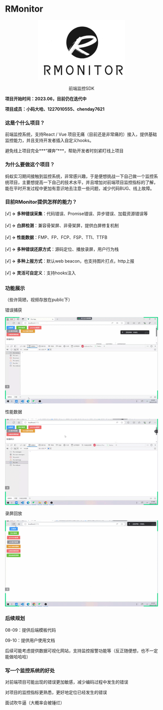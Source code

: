<!--
 * @Descripttion: 
 * @version: 
 * @Author: ZhengXiaoRui
 * @email: zheng20010712@163.com
 * @Date: 2023-07-29 16:09:19
 * @LastEditors: ZhengXiaoRui
 * @LastEditTime: 2023-07-30 18:15:53
-->
# RMonitor

<div align="center">
    <img src="./public/logo.png" alt="rmonitor-logo" height="">
    <p>前端监控SDK</p>
</div>

**项目开始时间：2023.06，目前仍在迭代中**

**项目成员：小码大哈、1227010555、chenday7621**

### 这是个什么项目？

前端监控系统，支持React / Vue 项目无痛（目前还是非常痛的）接入，提供基础监控能力，并且支持开发者插入自定义hooks。

避免线上项目完全***“裸奔”***，帮助开发者时刻紧盯线上项目

### 为什么要做这个项目？

蚂蚁实习期间接触到监控系统，非常感兴趣，于是便想挑战一下自己做一个监控系统项目，主要想提高一下自己的技术水平，并且增加对前端项目监控指标的了解，能在平时开发过程中更加有意识地去注意一些问题，减少代码BUG、线上故障。

### 目前RMonitor提供怎样的能力？

[√] ✈️ **多种错误采集**：代码错误、Promise错误、异步错误、加载资源错误等

[√] ✈️ **白屏检测**：兼容骨架屏、非骨架屏，提供白屏修复机制

[√] ✈️ **性能数据**：FMP、FP、FCP、FSP、TTI、TTFB

[√] ✈️ **多种错误还原方式**：源码定位、播放录屏，用户行为栈

[√] ✈️ **多种上报方式**：默认web beacon，也支持图片打点，http上报

[√] ✈️ **灵活可自定义**：支持hooks注入

### 功能展示

（些许简陋，视频存放在public下）

错误捕获

![error-catch.gif](public/errorCatch.gif)

性能数据

![performance.gif](public/performance.gif)

录屏回放

![error-replay.gif](public/errorReplay.gif)

### 后续规划

08-09：提供后端模板代码

09-10：提供用户使用文档

后续可能考虑提供数据可视化网站，支持监控报警功能等（反正随便想，也不一定能做哈哈哈）

### 写一个监控系统的好处

对前端项目可能出现的错误更加敏感，减少编码过程中发生的错误

对项目的监控指标更熟悉，更好地定位已经发生的错误

面试吹牛逼（大概率会被锤烂）

